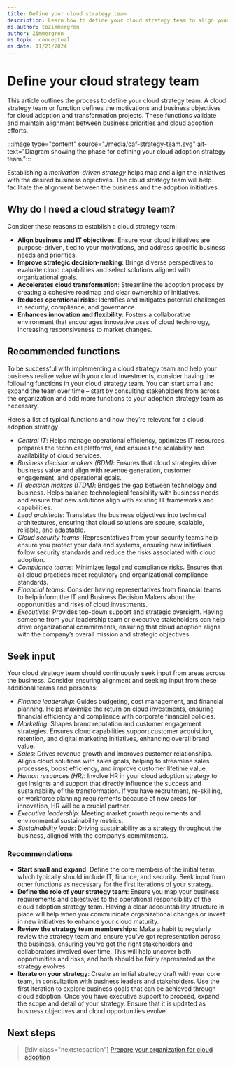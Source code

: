 ```yaml
---
title: Define your cloud strategy team
description: Learn how to define your cloud strategy team to align your cloud adoption efforts with your business goals.
ms.author: tozimmergren
author: Zimmergren
ms.topic: conceptual
ms.date: 11/21/2024
---
```


# Define your cloud strategy team

This article outlines the process to define your cloud strategy team. A cloud strategy team or function defines the motivations and business objectives for cloud adoption and transformation projects. These functions validate and maintain alignment between business priorities and cloud adoption efforts.

:::image type="content" source="./media/caf-strategy-team.svg" alt-text="Diagram showing the phase for defining your cloud adoption strategy team.":::

Establishing a *motivation-driven strategy* helps map and align the initiatives with the desired business objectives. The cloud strategy team will help facilitate the alignment between the business and the adoption initiatives.

## Why do I need a cloud strategy team?

Consider these reasons to establish a cloud strategy team:

- **Align business and IT objectives**: Ensure your cloud initiatives are purpose-driven, tied to your motivations, and address specific business needs and priorities.
- **Improve strategic decision-making**: Brings diverse perspectives to evaluate cloud capabilities and select solutions aligned with organizational goals.
- **Accelerates cloud transformation**: Streamline the adoption process by creating a cohesive roadmap and clear ownership of initiatives.
- **Reduces operational risks**: Identifies and mitigates potential challenges in security, compliance, and governance.
- **Enhances innovation and flexibility**: Fosters a collaborative environment that encourages innovative uses of cloud technology, increasing responsiveness to market changes.

## Recommended functions

To be successful with implementing a cloud strategy team and help your business realize value with your cloud investments, consider having the following functions in your cloud strategy team. You can start small and expand the team over time – start by consulting stakeholders from across the organization and add more functions to your adoption strategy team as necessary.

Here’s a list of typical functions and how they’re relevant for a cloud adoption strategy:

- *Central IT*: Helps manage operational efficiency, optimizes IT resources, prepares the technical platforms, and ensures the scalability and availability of cloud services.
- *Business decision makers (BDM)*: Ensures that cloud strategies drive business value and align with revenue generation, customer engagement, and operational goals.
- *IT decision makers (ITDM)*: Bridges the gap between technology and business. Helps balance technological feasibility with business needs and ensure that new solutions align with existing IT frameworks and capabilities.  
- *Lead architects*: Translates the business objectives into technical architectures, ensuring that cloud solutions are secure, scalable, reliable, and adaptable.
- *Cloud security teams*: Representatives from your security teams help ensure you protect your data end systems, ensuring new initiatives follow security standards and reduce the risks associated with cloud adoption.
- *Compliance teams*: Minimizes legal and compliance risks. Ensures that all cloud practices meet regulatory and organizational compliance standards.
- *Financial teams*: Consider having representatives from financial teams to help inform the IT and Business Decision Makers about the opportunities and risks of cloud investments.
- *Executives*: Provides top-down support and strategic oversight. Having someone from your leadership team or executive stakeholders can help drive organizational commitments, ensuring that cloud adoption aligns with the company’s overall mission and strategic objectives.

## Seek input

Your cloud strategy team should continuously seek input from areas across the business. Consider ensuring alignment and seeking input from these additional teams and personas:

- *Finance leadership*: Guides budgeting, cost management, and financial planning. Helps maximize the return on cloud investments, ensuring financial efficiency and compliance with corporate financial policies.
- *Marketing*: Shapes brand reputation and customer engagement strategies. Ensures cloud capabilities support customer acquisition, retention, and digital marketing initiatives, enhancing overall brand value.
- *Sales*: Drives revenue growth and improves customer relationships. Aligns cloud solutions with sales goals, helping to streamline sales processes, boost efficiency, and improve customer lifetime value.
- *Human resources (HR)*: Involve HR in your cloud adoption strategy to get insights and support that directly influence the success and sustainability of the transformation. If you have recruitment, re-skilling, or workforce planning requirements because of new areas for innovation, HR will be a crucial partner.
- *Executive leadership*: Meeting market growth requirements and environmental sustainability metrics. 
- *Sustainability leads*: Driving sustainability as a strategy throughout the business, aligned with the company’s commitments.

### Recommendations

- **Start small and expand**: Define the core members of the initial team, which typically should include IT, finance, and security. Seek input from other functions as necessary for the first iterations of your strategy.
- **Define the role of your strategy team**: Ensure you map your business requirements and objectives to the operational responsibility of the cloud adoption strategy team. Having a clear accountability structure in place will help when you communicate organizational changes or invest in new initiatives to enhance your cloud maturity.
- **Review the strategy team memberships**: Make a habit to regularly review the strategy team and ensure you’ve got representation across the business, ensuring you’ve got the right stakeholders and collaborators involved over time. This will help uncover both opportunities and risks, and both should be fairly represented as the strategy evolves.
- **Iterate on your strategy**: Create an initial strategy draft with your core team, in consultation with business leaders and stakeholders. Use the first iteration to explore business goals that can be achieved through cloud adoption. Once you have executive support to proceed, expand the scope and detail of your strategy. Ensure that it is updated as business objectives and cloud opportunities evolve.

## Next steps

> [!div class="nextstepaction"]
> [Prepare your organization for cloud adoption](./prepare.md)
